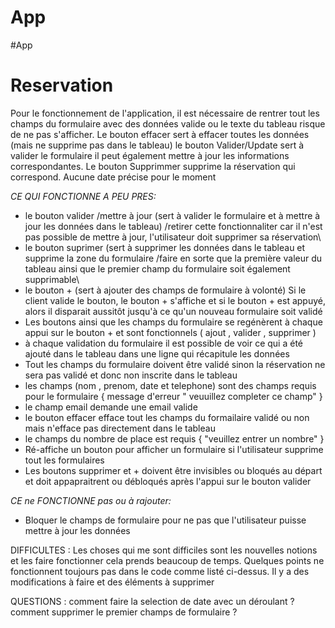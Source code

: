 ﻿# App
#App
# Reservation
Pour le fonctionnement de l'application, il est nécessaire de rentrer tout les champs du formulaire avec des données valide ou le texte du tableau risque de ne pas s'afficher. Le bouton effacer sert à effacer toutes les données (mais ne supprime pas dans le tableau) le bouton Valider/Update sert à valider le formulaire il peut également mettre à jour les informations correspondantes. Le bouton Supprimmer supprime la réservation qui correspond. Aucune date précise pour le moment

_CE QUI FONCTIONNE A PEU PRES:_
 
- le bouton valider /mettre à jour (sert à valider le formulaire et à mettre à jour les données dans le tableau) /retirer cette fonctionnaliter car il n'est pas possible de mettre à jour, l'utilisateur doit supprimer sa réservation\
- le bouton suprimer (sert à supprimer les données dans le tableau et supprime la zone du formulaire /faire en sorte que la première valeur du tableau ainsi que le premier champ du formulaire soit également supprimable\
- le bouton + (sert à ajouter des champs de formulaire à volonté) Si le client valide le bouton, le bouton + s'affiche et si le bouton + est appuyé, alors il  disparait aussitôt jusqu'à ce qu'un nouveau formulaire soit validé
- Les boutons ainsi que les champs du formulaire se regénèrent à chaque appui sur le bouton + et sont fonctionnels ( ajout , valider , supprimer )
- à chaque validation du formulaire il est possible de voir ce qui a été ajouté dans le tableau dans une ligne qui récapitule les données
- Tout les champs du formulaire doivent être validé sinon la réservation ne sera pas validé et donc non inscrite dans le tableau
- les champs (nom , prenom, date et telephone) sont des champs requis pour le formulaire { message d'erreur " veuuillez completer ce champ" }
- le champ email demande une email valide
- le bouton effacer efface tout les champs du formailaire validé ou non mais n'efface pas directement dans le tableau
- le champs du nombre de place est requis { "veuillez entrer un nombre" }
- Ré-affiche un bouton pour afficher un formulaire si l'utilisateur supprime tout les formulaires
- Les boutons supprimer et + doivent être invisibles ou bloqués au départ et doit appapraitrent ou débloqués après l'appui sur le bouton valider

_CE ne FONCTIONNE pas ou à rajouter:_
- Bloquer le champs de formulaire pour ne pas que l'utilisateur puisse mettre à jour les données

DIFFICULTES :
Les choses qui me sont difficiles sont les nouvelles notions et les faire fonctionner cela prends beaucoup de temps. Quelques points ne fonctionnent toujours pas dans le code comme listé ci-dessus. Il y a des modifications à faire et des éléments à supprimer

QUESTIONS : 
comment faire la selection de date avec un déroulant ?
comment supprimer le premier champs de formulaire ?

